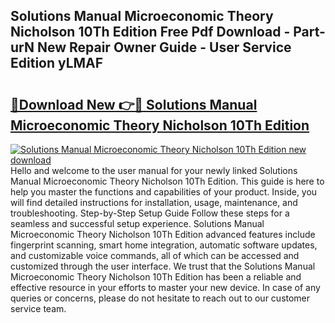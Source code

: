 ## Solutions Manual Microeconomic Theory Nicholson 10Th Edition Free Pdf Download - Part-urN New Repair Owner Guide - User Service Edition yLMAF

# <h2><a href="http://bc84940.oget.top/?id=Solutions+Manual+Microeconomic+Theory+Nicholson+10Th+Edition">🔗Download New 👉🔴 Solutions Manual Microeconomic Theory Nicholson 10Th Edition</a></h2>

[![Solutions Manual Microeconomic Theory Nicholson 10Th Edition new download](https://i.imgur.com/5g1atiW.png)](http://bc84940.oget.top/?id=Solutions+Manual+Microeconomic+Theory+Nicholson+10Th+Edition)
Hello and welcome to the user manual for your newly linked Solutions Manual Microeconomic Theory Nicholson 10Th Edition. This guide is here to help you master the functions and capabilities of your product. Inside, you will find detailed instructions for installation, usage, maintenance, and troubleshooting. Step-by-Step Setup Guide Follow these steps for a seamless and successful setup experience. Solutions Manual Microeconomic Theory Nicholson 10Th Edition advanced features include fingerprint scanning, smart home integration, automatic software updates, and customizable voice commands, all of which can be accessed and customized through the user interface. We trust that the Solutions Manual Microeconomic Theory Nicholson 10Th Edition has been a reliable and effective resource in your efforts to master your new device. In case of any queries or concerns, please do not hesitate to reach out to our customer service team.
